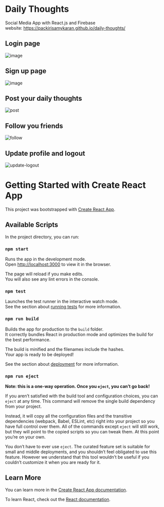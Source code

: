 # Daily Thoughts

Social Media App with React.js and Firebase \
website: https://packirisamykaran.github.io/daily-thoughts/

## Login page
![image](https://user-images.githubusercontent.com/43819446/181182957-e69ca012-f6ea-4f7d-a240-22541269cf2d.png)

## Sign up page
![image](https://user-images.githubusercontent.com/43819446/181187164-92af3be9-386c-4e0a-8b67-97127b0e6027.png)

## Post your daily thoughts


![post](https://user-images.githubusercontent.com/43819446/181401391-1b0c253b-3878-4869-be23-6dbe225c845e.gif)



## Follow you friends

![follow](https://user-images.githubusercontent.com/43819446/181401407-3d97af9c-2d16-4d17-9f7e-ebf2c84d127f.gif)



## Update profile and logout


![update-logout](https://user-images.githubusercontent.com/43819446/181401417-f739e473-cb6c-4cb1-a531-8760e052fab7.gif)



# Getting Started with Create React App

This project was bootstrapped with [Create React App](https://github.com/facebook/create-react-app).

## Available Scripts

In the project directory, you can run:

### `npm start`

Runs the app in the development mode.\
Open [http://localhost:3000](http://localhost:3000) to view it in the browser.

The page will reload if you make edits.\
You will also see any lint errors in the console.

### `npm test`

Launches the test runner in the interactive watch mode.\
See the section about [running tests](https://facebook.github.io/create-react-app/docs/running-tests) for more information.

### `npm run build`

Builds the app for production to the `build` folder.\
It correctly bundles React in production mode and optimizes the build for the best performance.

The build is minified and the filenames include the hashes.\
Your app is ready to be deployed!

See the section about [deployment](https://facebook.github.io/create-react-app/docs/deployment) for more information.

### `npm run eject`

**Note: this is a one-way operation. Once you `eject`, you can’t go back!**

If you aren’t satisfied with the build tool and configuration choices, you can `eject` at any time. This command will remove the single build dependency from your project.

Instead, it will copy all the configuration files and the transitive dependencies (webpack, Babel, ESLint, etc) right into your project so you have full control over them. All of the commands except `eject` will still work, but they will point to the copied scripts so you can tweak them. At this point you’re on your own.

You don’t have to ever use `eject`. The curated feature set is suitable for small and middle deployments, and you shouldn’t feel obligated to use this feature. However we understand that this tool wouldn’t be useful if you couldn’t customize it when you are ready for it.

## Learn More

You can learn more in the [Create React App documentation](https://facebook.github.io/create-react-app/docs/getting-started).

To learn React, check out the [React documentation](https://reactjs.org/).
